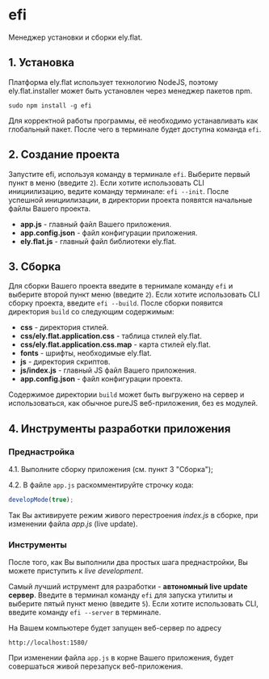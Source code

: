 # efi
Менеджер установки и сборки ely.flat.

## 1. Установка
Платформа ely.flat использует технологию NodeJS, поэтому ely.flat.installer может быть установлен через менеджер
пакетов npm.
```
sudo npm install -g efi 
```

Для корректной работы программы, её необходимо устанавливать как глобальный пакет. После чего в терминале будет доступна
команда ``efi``.

## 2. Создание проекта

Запустите efi, используя команду в терминале ```efi```. Выберите первый пункт в меню (введите `2`).
Если хотите использовать CLI инициилизацию, ведите команду терминале: ```efi --init```.
После успешной инициилизации, в директории проекта появятся начальные файлы Вашего проекта.

- **app.js** - главный файл Вашего приложения.
- **app.config.json** - файл конфигурации приложения.
- **ely.flat.js** - главный файл библиотеки ely.flat.

## 3. Сборка
Для сборки Вашего проекта введите в тернимале команду `efi` и выберите второй пункт меню (введите `2`). Если хотите
использовать CLI сборку проекта, введите `efi --build`.
После сборки появится директория `build` со следующим содержимым:
- **css** - директория стилей.
- **css/ely.flat.application.css** - таблица стилей ely.flat.
- **css/ely.flat.application.css.map** - карта стилей ely.flat.
- **fonts** - шрифты, необходимые ely.flat.
- **js** - директория скриптов.
- **js/index.js** - главный JS файл Вашего приложения.
- **app.config.json** - файл конфигурации проекта.

Содержимое директории `build` может быть выгружено на сервер и использоваться, как обычное pureJS веб-приложения, без es модулей.


## 4. Инструменты разработки приложения

### Преднастройка
4.1. Выполните сборку приложения (см. пункт 3 "Сборка");

4.2. В файле `app.js` раскомментируйте строчку кода:
```javascript
developMode(true);
``` 
Так Вы активируете режим живого перестроения *index.js* в сборке, при изменении файла *app.js* (live update). 

### Инструменты
 
После того, как Вы выполнили два простых шага преднастройки, Вы можете приступить к *live development*.

Самый лучший иструмент для разработки - **автономный live update сервер**. Введите в терминал команду
`efi` для запуска утилиты и выберите пятый пункт меню (введите `5`).
Если хотите использовать CLI, введите команду `efi --server` в терминале.

На Вашем компьютере будет запущен веб-сервер по адресу

`
http://localhost:1580/
`

При изменении файла `app.js` в корне Вашего приложения, будет совершаться живой перезапуск веб-приложения.






